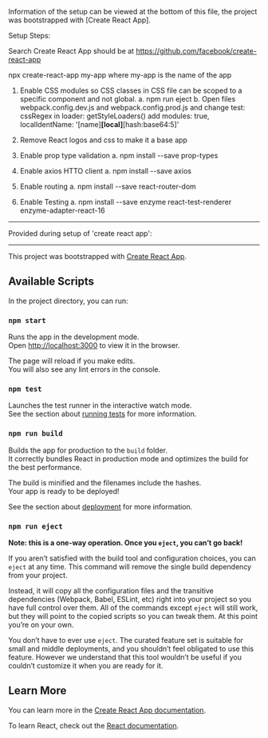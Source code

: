 Information of the setup can be viewed at the bottom of this file, the project was bootstrapped with [Create React App].

Setup Steps:

Search Create React App should be at https://github.com/facebook/create-react-app

npx create-react-app my-app
where my-app is the name of the app

1. Enable CSS modules so CSS classes in CSS file can be scoped to a specific component and not global.
	a. npm run eject
	b. Open files webpack.config.dev.js and webpack.config.prod.js and change test: cssRegex in loader: getStyleLoaders() add modules: true, localIdentName: '[name]__[local]__[hash:base64:5]'

2. Remove React logos and css to make it a base app

3. Enable prop type validation
	a. npm install --save prop-types

4. Enable axios HTTO client
	a. npm install --save axios

5. Enable routing
	a. npm install --save react-router-dom

6. Enable Testing 
	a. npm install --save enzyme react-test-renderer enzyme-adapter-react-16

---

Provided during setup of 'create react app':

---


This project was bootstrapped with [Create React App](https://github.com/facebook/create-react-app).

## Available Scripts

In the project directory, you can run:

### `npm start`

Runs the app in the development mode.<br>
Open [http://localhost:3000](http://localhost:3000) to view it in the browser.

The page will reload if you make edits.<br>
You will also see any lint errors in the console.

### `npm test`

Launches the test runner in the interactive watch mode.<br>
See the section about [running tests](https://facebook.github.io/create-react-app/docs/running-tests) for more information.

### `npm run build`

Builds the app for production to the `build` folder.<br>
It correctly bundles React in production mode and optimizes the build for the best performance.

The build is minified and the filenames include the hashes.<br>
Your app is ready to be deployed!

See the section about [deployment](https://facebook.github.io/create-react-app/docs/deployment) for more information.

### `npm run eject`

**Note: this is a one-way operation. Once you `eject`, you can’t go back!**

If you aren’t satisfied with the build tool and configuration choices, you can `eject` at any time. This command will remove the single build dependency from your project.

Instead, it will copy all the configuration files and the transitive dependencies (Webpack, Babel, ESLint, etc) right into your project so you have full control over them. All of the commands except `eject` will still work, but they will point to the copied scripts so you can tweak them. At this point you’re on your own.

You don’t have to ever use `eject`. The curated feature set is suitable for small and middle deployments, and you shouldn’t feel obligated to use this feature. However we understand that this tool wouldn’t be useful if you couldn’t customize it when you are ready for it.

## Learn More

You can learn more in the [Create React App documentation](https://facebook.github.io/create-react-app/docs/getting-started).

To learn React, check out the [React documentation](https://reactjs.org/).
